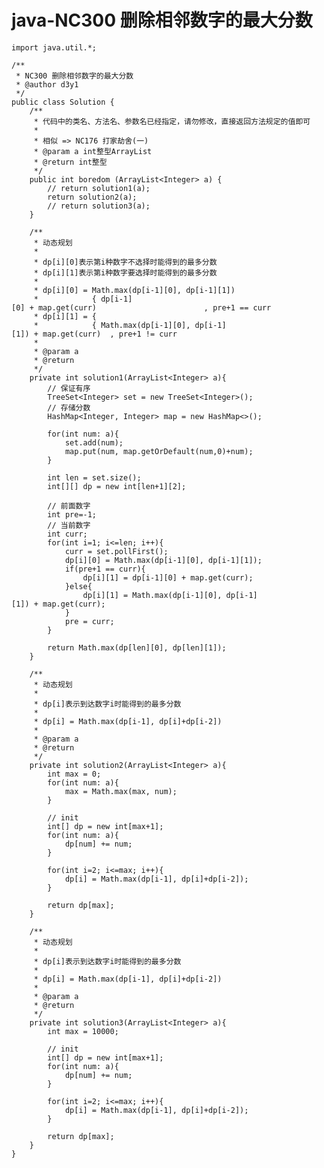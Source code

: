 # java-NC300 删除相邻数字的最大分数


    import java.util.*;
    
    /**
     * NC300 删除相邻数字的最大分数
     * @author d3y1
     */
    public class Solution {
        /**
         * 代码中的类名、方法名、参数名已经指定，请勿修改，直接返回方法规定的值即可
         *
         * 相似 => NC176 打家劫舍(一)
         * @param a int整型ArrayList
         * @return int整型
         */
        public int boredom (ArrayList<Integer> a) {
            // return solution1(a);
            return solution2(a);
            // return solution3(a);
        }
    
        /**
         * 动态规划
         *
         * dp[i][0]表示第i种数字不选择时能得到的最多分数
         * dp[i][1]表示第i种数字要选择时能得到的最多分数
         *
         * dp[i][0] = Math.max(dp[i-1][0], dp[i-1][1])
         *            { dp[i-1][0] + map.get(curr)                        , pre+1 == curr
         * dp[i][1] = {
         *            { Math.max(dp[i-1][0], dp[i-1][1]) + map.get(curr)  , pre+1 != curr
         *
         * @param a
         * @return
         */
        private int solution1(ArrayList<Integer> a){
            // 保证有序
            TreeSet<Integer> set = new TreeSet<Integer>();
            // 存储分数
            HashMap<Integer, Integer> map = new HashMap<>();
    
            for(int num: a){
                set.add(num);
                map.put(num, map.getOrDefault(num,0)+num);
            }
    
            int len = set.size();
            int[][] dp = new int[len+1][2];
    
            // 前面数字
            int pre=-1;
            // 当前数字
            int curr;
            for(int i=1; i<=len; i++){
                curr = set.pollFirst();
                dp[i][0] = Math.max(dp[i-1][0], dp[i-1][1]);
                if(pre+1 == curr){
                    dp[i][1] = dp[i-1][0] + map.get(curr);
                }else{
                    dp[i][1] = Math.max(dp[i-1][0], dp[i-1][1]) + map.get(curr);
                }
                pre = curr;
            }
    
            return Math.max(dp[len][0], dp[len][1]);
        }
    
        /**
         * 动态规划
         *
         * dp[i]表示到达数字i时能得到的最多分数
         *
         * dp[i] = Math.max(dp[i-1], dp[i]+dp[i-2])
         *
         * @param a
         * @return
         */
        private int solution2(ArrayList<Integer> a){
            int max = 0;
            for(int num: a){
                max = Math.max(max, num);
            }
    
            // init
            int[] dp = new int[max+1];
            for(int num: a){
                dp[num] += num;
            }
    
            for(int i=2; i<=max; i++){
                dp[i] = Math.max(dp[i-1], dp[i]+dp[i-2]);
            }
    
            return dp[max];
        }
    
        /**
         * 动态规划
         *
         * dp[i]表示到达数字i时能得到的最多分数
         *
         * dp[i] = Math.max(dp[i-1], dp[i]+dp[i-2])
         *
         * @param a
         * @return
         */
        private int solution3(ArrayList<Integer> a){
            int max = 10000;
    
            // init
            int[] dp = new int[max+1];
            for(int num: a){
                dp[num] += num;
            }
    
            for(int i=2; i<=max; i++){
                dp[i] = Math.max(dp[i-1], dp[i]+dp[i-2]);
            }
    
            return dp[max];
        }
    }

  

